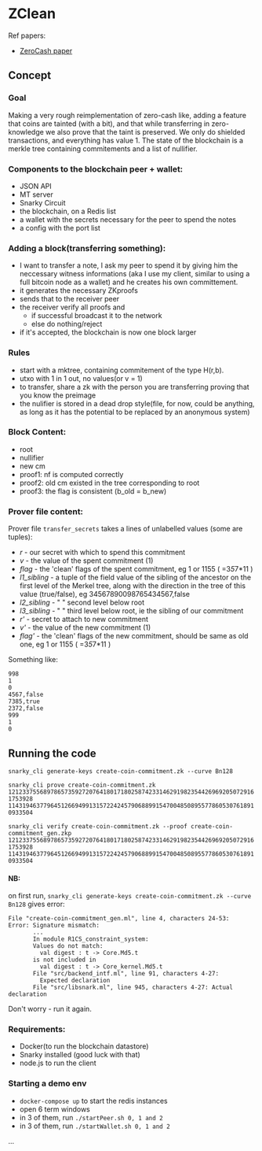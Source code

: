 # ZClean

Ref papers:

* [ZeroCash paper](http://zerocash-project.org/media/pdf/zerocash-oakland2014.pdf)

## Concept

### Goal

Making a very rough reimplementation of zero-cash like, adding a feature that coins are tainted (with a bit), and that while transferring in zero-knowledge we also prove that the taint is preserved. We only do shielded transactions, and everything has value 1.
The state of the blockchain is a merkle tree containing commitements and a list of nullifier.

### Components to the blockchain peer + wallet:
* JSON API
* MT server
* Snarky Circuit
* the blockchain, on a Redis list
* a wallet with the secrets necessary for the peer to spend the notes
* a config with the port list

### Adding a block(transferring something):

* I want to transfer a note, I ask my peer to spend it by giving him the neccessary witness informations (aka I use my client, similar to using a full bitcoin node as a wallet) and he creates his own committement.
* it generates the necessary ZKproofs
* sends that to the receiver peer
* the receiver verify all proofs and
  * if successful broadcast it to the network
  * else do nothing/reject
* if it's accepted, the blockchain is now one block larger

### Rules
* start with a mktree, containing commitement of the type H(r,b).
* utxo with 1 in 1 out, no values(or v = 1)
* to transfer, share a zk with the person you are transferring  proving that you know the preimage
* the nulifier is stored in a dead drop style(file, for now, could be anything, as long as it has the potential to be replaced by an anonymous system)

### Block Content:
* root
* nullifier
* new cm
* proof1: nf is computed correctly
* proof2: old cm existed in the tree corresponding to root
* proof3: the flag is consistent (b_old = b_new)

### Prover file content:
Prover file `transfer_secrets` takes a lines of unlabelled values (some are tuples):

*  *r* - our secret with which to spend this commitment
*  *v* - the value of the spent commitment (1)
*  *flag* - the 'clean' flags of the spent commitment, eg 1 or 1155 ( =3*5*7*11 )
*  *l1_sibling* - a tuple of the field value of the sibling of the ancestor on the first level of the Merkel tree, along with the direction in the tree of this value (true/false), eg 34567890098765434567,false
*  *l2_sibling* - " " second level below root
*  *l3_sibling* - " " third level below root, ie the sibling of our commitment
*  *r'* - secret to attach to new commitment
*  *v'* - the value of the new commitment (1)
*  *flag'* - the 'clean' flags of the new commitment, should be same as old one, eg 1 or 1155 ( =3*5*7*11 )

Something like:
```
998
1
0
4567,false
7385,true
2372,false
999
1
0
```

## Running the code

`snarky_cli generate-keys create-coin-commitment.zk --curve Bn128`

`snarky_cli prove create-coin-commitment.zk 12123375568978657359272076418017180258742331462919823544269692050729161753928 11431946377964512669499131572242457906889915470048508955778605307618910933504`

`snarky_cli verify create-coin-commitment.zk --proof create-coin-commitment_gen.zkp 12123375568978657359272076418017180258742331462919823544269692050729161753928 11431946377964512669499131572242457906889915470048508955778605307618910933504 `



#### NB:
on first run, `snarky_cli generate-keys create-coin-commitment.zk --curve Bn128` gives error:
```
File "create-coin-commitment_gen.ml", line 4, characters 24-53:
Error: Signature mismatch:
       ...
       In module R1CS_constraint_system:
       Values do not match:
         val digest : t -> Core.Md5.t
       is not included in
         val digest : t -> Core_kernel.Md5.t
       File "src/backend_intf.ml", line 91, characters 4-27:
         Expected declaration
       File "src/libsnark.ml", line 945, characters 4-27: Actual declaration
```
Don't worry - run it again.

### Requirements:

* Docker(to run the blockchain datastore)
* Snarky installed (good luck with that)
* node.js to run the client

### Starting a demo env

* `docker-compose up` to start the redis instances
* open 6 term windows
* in 3 of them, run `./startPeer.sh 0, 1 and 2`
* in 3 of them, run `./startWallet.sh 0, 1 and 2`

...
